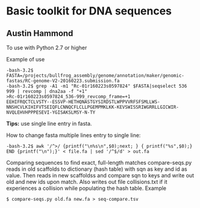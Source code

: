 # Basic toolkit for DNA sequences

## Austin Hammond

To use with Python 2.7 or higher      

Example of use
```
-bash-3.2$ FASTA=/projects/bullfrog_assembly/genome/annotation/maker/genomic-fastas/RC-genome-V2-20160223.submission.fa 
-bash-3.2$ grep -A1 -m1 "Rc-01r160223s0597824" $FASTA|seqselect 536 999 | revcomp | dna2aa -f "+1"
>Rc-01r160223s0597824_536-999_revcomp_frame=+1
EEHIFRQCTCLVSTY--ESSVP-HETHQNASTGYSIRDSTLWPPVVRFSFSMLLWS-NNSHCVLKIHIFVTSEIQFLCNNQCFLCLLPGEMPMKLKK-KEVSWISSRIWGRRLLGICWIR-NVQLEHVHPPPESEVI-YGISAKSLMSY-N-TY
```
**Tips:** use single line entry in fasta.    

How to change fasta multiple lines entry to single line:

```
-bash-3.2$ awk '/^>/ {printf("\n%s\n",$0);next; } { printf("%s",$0);}  END {printf("\n");}' < file.fa | sed '/^$/d' > out.fa
```

Comparing sequences to find exact, full-length matches
compare-seqs.py reads in old scaffolds to dictionary (hash table) with sqn as key and id as value.
Then reads in new scaffoldss and compare sqn to keys and write out old and new ids upon match.
Also writes out file collisions.txt if it experiences a collision while populating the hash table.
Example
```
$ compare-seqs.py old.fa new.fa > seq-compare.tsv
```

